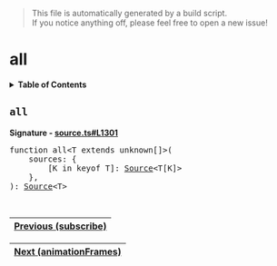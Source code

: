 > This file is automatically generated by a build script.<br>If you notice anything off, please feel free to open a new issue!

# all

<details><summary><b>Table of Contents</b></summary>

1. [<code>all</code>](#all)</details>

## <a name="all"></a><code>all</code>

<b>Signature - [source.ts#L1301](..\/..\/packages\/core\/src\/source.ts#L1301)</b>

<pre>function all&lt;T extends unknown[]&gt;(<br>    sources: {<br>        [K in keyof T]: <a href="00-Source.md#Source-Interface">Source</a>&lt;T[K]&gt;<br>    },<br>): <a href="00-Source.md#Source-Interface">Source</a>&lt;T&gt;</pre><br>

| [Previous \(subscribe\)](04-subscribe.md#readme) |
| --- |

<div align="right">

| [Next \(animationFrames\)](07-animationFrames.md#readme) |
| --- |
</div>
